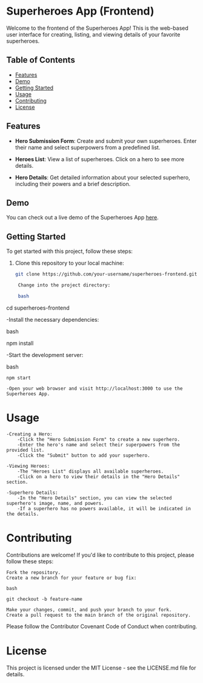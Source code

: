 # Superheroes App (Frontend)

Welcome to the frontend of the Superheroes App! This is the web-based user interface for creating, listing, and viewing details of your favorite superheroes.

## Table of Contents

- [Features](#features)
- [Demo](#demo)
- [Getting Started](#getting-started)
- [Usage](#usage)
- [Contributing](#contributing)
- [License](#license)

## Features

- **Hero Submission Form**: Create and submit your own superheroes. Enter their name and select superpowers from a predefined list.

- **Heroes List**: View a list of superheroes. Click on a hero to see more details.

- **Hero Details**: Get detailed information about your selected superhero, including their powers and a brief description.

## Demo

You can check out a live demo of the Superheroes App [here](#).

## Getting Started

To get started with this project, follow these steps:

1. Clone this repository to your local machine:

   ```bash
   git clone https://github.com/your-username/superheroes-frontend.git

    Change into the project directory:

    bash

cd superheroes-frontend

-Install the necessary dependencies:

bash

npm install

-Start the development server:

bash

    npm start

    -Open your web browser and visit http://localhost:3000 to use the Superheroes App.

# Usage

    -Creating a Hero:
        -Click the "Hero Submission Form" to create a new superhero.
        -Enter the hero's name and select their superpowers from the provided list.
        -Click the "Submit" button to add your superhero.

    -Viewing Heroes:
        -The "Heroes List" displays all available superheroes.
        -Click on a hero to view their details in the "Hero Details" section.

    -Superhero Details:
        -In the "Hero Details" section, you can view the selected superhero's image, name, and powers.
        -If a superhero has no powers available, it will be indicated in the details.

# Contributing

Contributions are welcome! If you'd like to contribute to this project, please follow these steps:

    Fork the repository.
    Create a new branch for your feature or bug fix:

    bash

    git checkout -b feature-name

    Make your changes, commit, and push your branch to your fork.
    Create a pull request to the main branch of the original repository.

Please follow the Contributor Covenant Code of Conduct when contributing.
# License

This project is licensed under the MIT License - see the LICENSE.md file for details.
